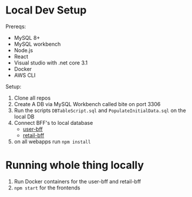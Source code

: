 # Local Dev Setup

Prereqs:
 * MySQL 8+
 * MySQL workbench
 * Node.js
 * React
 * Visual studio with .net core 3.1
 * Docker
 * AWS CLI

Setup:
1. Clone all repos
2. Create A DB via MySQL Workbench called bite on port 3306
3. Run the scripts ```DBTableScript.sql``` and ```PopulateInitialData.sql``` on the local DB
4. Connect BFF's to local database
    - [user-bff](https://github.com/veni-nz/user-bff/blob/master/Services/DBContext.cs#L15)
    - [retail-bff ](https://github.com/veni-nz/retail-bff/blob/master/Services/DBContext.cs#L15)
5. on all webapps run ```npm install``` 

# Running whole thing locally

1. Run Docker containers for the user-bff and retail-bff
2. ```npm start``` for the frontends